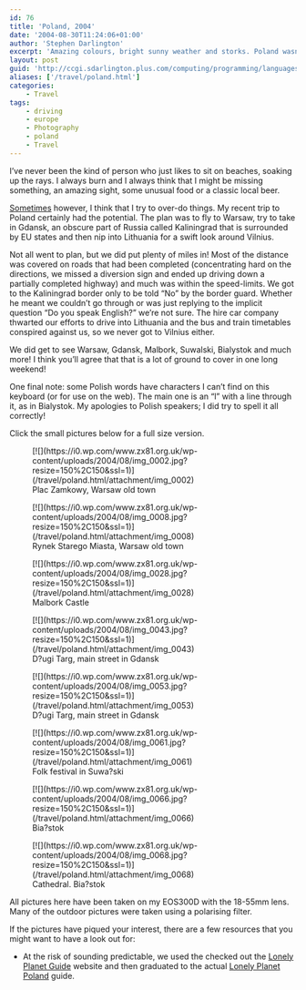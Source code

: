 ```yaml
---
id: 76
title: 'Poland, 2004'
date: '2004-08-30T11:24:06+01:00'
author: 'Stephen Darlington'
excerpt: 'Amazing colours, bright sunny weather and storks. Poland wasn''t entirely what I was expecting. I like surprises! '
layout: post
guid: 'http://ccgi.sdarlington.plus.com/computing/programming/languages/poland-2004.html'
aliases: ['/travel/poland.html']
categories:
    - Travel
tags:
    - driving
    - europe
    - Photography
    - poland
    - Travel
---
```


I’ve never been the kind of person who just likes to sit on beaches, soaking up the rays. I always burn and I always think that I might be missing something, an amazing sight, some unusual food or a classic local beer.

[Sometimes](/travel/hungary.html) however, I think that I try to over-do things. My recent trip to Poland certainly had the potential. The plan was to fly to Warsaw, try to take in Gdansk, an obscure part of Russia called Kaliningrad that is surrounded by EU states and then nip into Lithuania for a swift look around Vilnius.

Not all went to plan, but we did put plenty of miles in! Most of the distance was covered on roads that had been completed (concentrating hard on the directions, we missed a diversion sign and ended up driving down a partially completed highway) and much was within the speed-limits. We got to the Kaliningrad border only to be told “No” by the border guard. Whether he meant we couldn’t go through or was just replying to the implicit question “Do you speak English?” we’re not sure. The hire car company thwarted our efforts to drive into Lithuania and the bus and train timetables conspired against us, so we never got to Vilnius either.

We did get to see Warsaw, Gdansk, Malbork, Suwalski, Bialystok and much more! I think you’ll agree that that is a lot of ground to cover in one long weekend!

One final note: some Polish words have characters I can’t find on this keyboard (or for use on the web). The main one is an “l” with a line through it, as in Bialystok. My apologies to Polish speakers; I did try to spell it all correctly!

Click the small pictures below for a full size version.

<div class="gallery galleryid-76 gallery-columns-3 gallery-size-thumbnail" id="gallery-4"><figure class="gallery-item"><div class="gallery-icon landscape"> [![](https://i0.wp.com/www.zx81.org.uk/wp-content/uploads/2004/08/img_0002.jpg?resize=150%2C150&ssl=1)](/travel/poland.html/attachment/img_0002) </div> <figcaption class="wp-caption-text gallery-caption" id="gallery-4-1097"> Plac Zamkowy, Warsaw old town </figcaption></figure><figure class="gallery-item"><div class="gallery-icon landscape"> [![](https://i0.wp.com/www.zx81.org.uk/wp-content/uploads/2004/08/img_0008.jpg?resize=150%2C150&ssl=1)](/travel/poland.html/attachment/img_0008) </div> <figcaption class="wp-caption-text gallery-caption" id="gallery-4-1098"> Rynek Starego Miasta, Warsaw old town </figcaption></figure><figure class="gallery-item"><div class="gallery-icon portrait"> [![](https://i0.wp.com/www.zx81.org.uk/wp-content/uploads/2004/08/img_0028.jpg?resize=150%2C150&ssl=1)](/travel/poland.html/attachment/img_0028) </div> <figcaption class="wp-caption-text gallery-caption" id="gallery-4-1099"> Malbork Castle </figcaption></figure><figure class="gallery-item"><div class="gallery-icon portrait"> [![](https://i0.wp.com/www.zx81.org.uk/wp-content/uploads/2004/08/img_0043.jpg?resize=150%2C150&ssl=1)](/travel/poland.html/attachment/img_0043) </div> <figcaption class="wp-caption-text gallery-caption" id="gallery-4-1100"> D?ugi Targ, main street in Gdansk </figcaption></figure><figure class="gallery-item"><div class="gallery-icon landscape"> [![](https://i0.wp.com/www.zx81.org.uk/wp-content/uploads/2004/08/img_0053.jpg?resize=150%2C150&ssl=1)](/travel/poland.html/attachment/img_0053) </div> <figcaption class="wp-caption-text gallery-caption" id="gallery-4-1101"> D?ugi Targ, main street in Gdansk </figcaption></figure><figure class="gallery-item"><div class="gallery-icon landscape"> [![](https://i0.wp.com/www.zx81.org.uk/wp-content/uploads/2004/08/img_0061.jpg?resize=150%2C150&ssl=1)](/travel/poland.html/attachment/img_0061) </div> <figcaption class="wp-caption-text gallery-caption" id="gallery-4-1102"> Folk festival in Suwa?ski </figcaption></figure><figure class="gallery-item"><div class="gallery-icon portrait"> [![](https://i0.wp.com/www.zx81.org.uk/wp-content/uploads/2004/08/img_0066.jpg?resize=150%2C150&ssl=1)](/travel/poland.html/attachment/img_0066) </div> <figcaption class="wp-caption-text gallery-caption" id="gallery-4-1103"> Bia?stok </figcaption></figure><figure class="gallery-item"><div class="gallery-icon portrait"> [![](https://i0.wp.com/www.zx81.org.uk/wp-content/uploads/2004/08/img_0068.jpg?resize=150%2C150&ssl=1)](/travel/poland.html/attachment/img_0068) </div> <figcaption class="wp-caption-text gallery-caption" id="gallery-4-1104"> Cathedral. Bia?stok </figcaption></figure> </div>All pictures here have been taken on my EOS300D with the 18-55mm lens. Many of the outdoor pictures were taken using a polarising filter.

If the pictures have piqued your interest, there are a few resources that you might want to have a look out for:

- At the risk of sounding predictable, we used the checked out the [Lonely Planet Guide](http://www.lonelyplanet.com/destinations/europe/poland/) website and then graduated to the actual [Lonely Planet Poland](http://www.amazon.co.uk/exec/obidos/ASIN/1740590821/zx81orguk) guide.